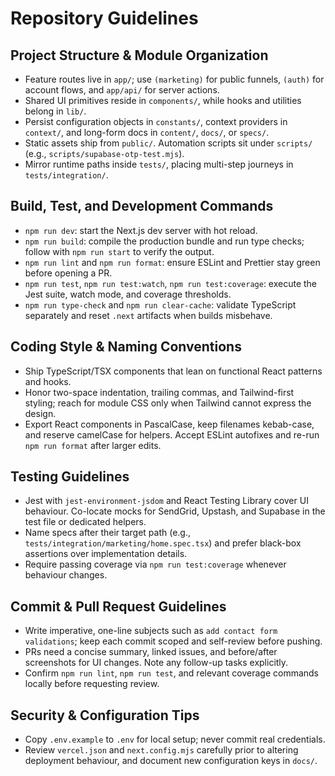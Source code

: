 # Repository Guidelines

## Project Structure & Module Organization
- Feature routes live in `app/`; use `(marketing)` for public funnels, `(auth)` for account flows, and `app/api/` for server actions.
- Shared UI primitives reside in `components/`, while hooks and utilities belong in `lib/`.
- Persist configuration objects in `constants/`, context providers in `context/`, and long-form docs in `content/`, `docs/`, or `specs/`.
- Static assets ship from `public/`. Automation scripts sit under `scripts/` (e.g., `scripts/supabase-otp-test.mjs`).
- Mirror runtime paths inside `tests/`, placing multi-step journeys in `tests/integration/`.

## Build, Test, and Development Commands
- `npm run dev`: start the Next.js dev server with hot reload.
- `npm run build`: compile the production bundle and run type checks; follow with `npm run start` to verify the output.
- `npm run lint` and `npm run format`: ensure ESLint and Prettier stay green before opening a PR.
- `npm run test`, `npm run test:watch`, `npm run test:coverage`: execute the Jest suite, watch mode, and coverage thresholds.
- `npm run type-check` and `npm run clear-cache`: validate TypeScript separately and reset `.next` artifacts when builds misbehave.

## Coding Style & Naming Conventions
- Ship TypeScript/TSX components that lean on functional React patterns and hooks.
- Honor two-space indentation, trailing commas, and Tailwind-first styling; reach for module CSS only when Tailwind cannot express the design.
- Export React components in PascalCase, keep filenames kebab-case, and reserve camelCase for helpers. Accept ESLint autofixes and re-run `npm run format` after larger edits.

## Testing Guidelines
- Jest with `jest-environment-jsdom` and React Testing Library cover UI behaviour. Co-locate mocks for SendGrid, Upstash, and Supabase in the test file or dedicated helpers.
- Name specs after their target path (e.g., `tests/integration/marketing/home.spec.tsx`) and prefer black-box assertions over implementation details.
- Require passing coverage via `npm run test:coverage` whenever behaviour changes.

## Commit & Pull Request Guidelines
- Write imperative, one-line subjects such as `add contact form validations`; keep each commit scoped and self-review before pushing.
- PRs need a concise summary, linked issues, and before/after screenshots for UI changes. Note any follow-up tasks explicitly.
- Confirm `npm run lint`, `npm run test`, and relevant coverage commands locally before requesting review.

## Security & Configuration Tips
- Copy `.env.example` to `.env` for local setup; never commit real credentials.
- Review `vercel.json` and `next.config.mjs` carefully prior to altering deployment behaviour, and document new configuration keys in `docs/`.
